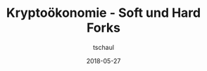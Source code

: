 ---
title: "Kryptoökonomie - Soft und Hard Forks"
author: tschaul
date: 2018-05-27
template: yt_video.jade
videoId: -IKGtt3nVhI
---